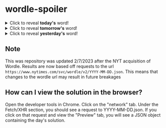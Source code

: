 # wordle-spoiler

<details>
  <summary>Click to reveal <b>today's</b> word!</summary>
  <br>
  <b> spoon </b>
</details>

<details>
  <summary>Click to reveal <b>tomorrow's</b> word!</summary>
  <br>
  <b> shout </b>
</details>

<details>
  <summary>Click to reveal <b>yesterday's</b> word!</summary>
  <br>
  <b> dicey </b>
</details>

## Note
This was repository was updated 2/7/2023 after the NYT acquisition of Wordle. Results are now based off requests to the url `https://www.nytimes.com/svc/wordle/v2/YYYY-MM-DD.json`. This means that changes to the wordle url may result in future breakages

## How can I view the solution in the browser?
Open the developer tools in Chrome. Click on the "network" tab. Under the Fetch/XHR section, you should see a request to YYYY-MM-DD.json. If you click on that request and view the "Preview" tab, you will see a JSON object containing the day's solution.